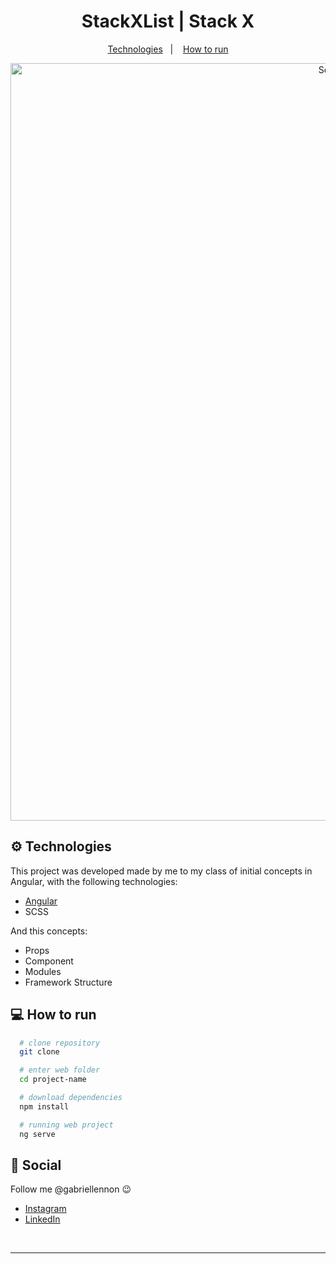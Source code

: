 <h1 align="center">
  StackXList | Stack X
</h1>

<p align="center">
  <a href="#gear-technologies">Technologies</a>&nbsp;&nbsp;&nbsp;|&nbsp;&nbsp;&nbsp;
  <a href="#computer-how-to-run">How to run</a>
</p>

<div align="center">
<img width="1212" alt="Screen Shot 2022-07-21 at 22 39 08" src="https://user-images.githubusercontent.com/57332512/183978135-6d14a825-b837-4305-9a47-065ce76a020c.png">
 </div>


## :gear: Technologies

This project was developed made by me to my class of initial concepts in Angular, with the following technologies:

  - [Angular](https://angular.io/)
  - SCSS
  
  And this concepts:
  
   - Props
   - Component
   - Modules
   - Framework Structure

## :computer: How to run

  ```bash
    # clone repository
    git clone

    # enter web folder
    cd project-name

    # download dependencies
    npm install

    # running web project
    ng serve
  ```

## :wave: Social

Follow me @gabriellennon :wink:
<br />

- [Instagram](https://www.instagram.com/gabriellennon/?hl=pt-br)
- [LinkedIn](https://www.linkedin.com/in/gabriel-lennon-79a639169/)

<br />

---

[ts]: https://www.typescriptlang.org
